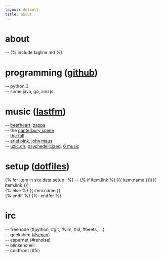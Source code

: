 ```yaml
---
layout: default
title: about
---
```


# about
-- {% include tagline.md %}

# programming ([github](https://github.com/sentriz))
-- python 3  
-- some java, go, and js  


# music ([lastfm](https://www.last.fm/user/sentriz))
-- [beefheart](http://open.spotify.com/album/0dfhgsfkg7g58cke33glah), [zappa](http://open.spotify.com/artist/6ra4giogczqzmoauecftgn)  
-- the [canterbury scene](https://en.wikipedia.org/wiki/canterbury_scene)  
-- [the fall](https://www.youtube.com/watch?v=YgA6v3DORY4)  
-- [ariel pink](https://www.youtube.com/watch?v=q05ERtorg4c&list=PLF4B81C8B3D576A63), [john maus](https://www.youtube.com/watch?v=4mxQJyjDrOM)  
-- [uzic.ch](http://stream.uzic.ch:9010/), [psychedelicized](http://199.58.160.146:8006/), [6 music](http://bbcmedia.ic.llnwd.net/stream/bbcmedia_6music_mf_p?s=1469283931&e=1469298331&h=4423c0d9919cfee73a82c1de6178bc84)  


# setup ([dotfiles](https://github.com/sentriz/dotfiles))
{% for item in site.data.setup -%}
   -- {% if item.link %}
          [{{ item.name }}]({{ item.link }})  
      {% else %}
          {{ item.name }}  
      {% endif %}
{%- endfor %}   


# irc
-- freenode (#python, #git, #vim, #i3, #beets, ...)  
-- geekshed ([#senan](https://kiwiirc.com/client/irc.geekshed.net/?nick=username|?#senan))  
-- espernet (#renoise)  
-- blinkenshell  
-- coldfront (#fc)
